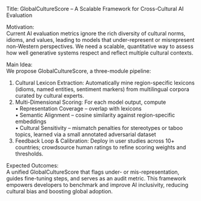 Title: GlobalCultureScore – A Scalable Framework for Cross-Cultural AI Evaluation

Motivation:  
Current AI evaluation metrics ignore the rich diversity of cultural norms, idioms, and values, leading to models that under-represent or misrepresent non-Western perspectives. We need a scalable, quantitative way to assess how well generative systems respect and reflect multiple cultural contexts.

Main Idea:  
We propose GlobalCultureScore, a three-module pipeline:
1. Cultural Lexicon Extraction: Automatically mine region-specific lexicons (idioms, named entities, sentiment markers) from multilingual corpora curated by cultural experts.  
2. Multi-Dimensional Scoring: For each model output, compute  
   • Representation Coverage – overlap with lexicons  
   • Semantic Alignment – cosine similarity against region-specific embeddings  
   • Cultural Sensitivity – mismatch penalties for stereotypes or taboo topics, learned via a small annotated adversarial dataset  
3. Feedback Loop & Calibration: Deploy in user studies across 10+ countries; crowdsource human ratings to refine scoring weights and thresholds.  

Expected Outcomes:  
A unified GlobalCultureScore that flags under- or mis-representation, guides fine-tuning steps, and serves as an audit metric. This framework empowers developers to benchmark and improve AI inclusivity, reducing cultural bias and boosting global adoption.